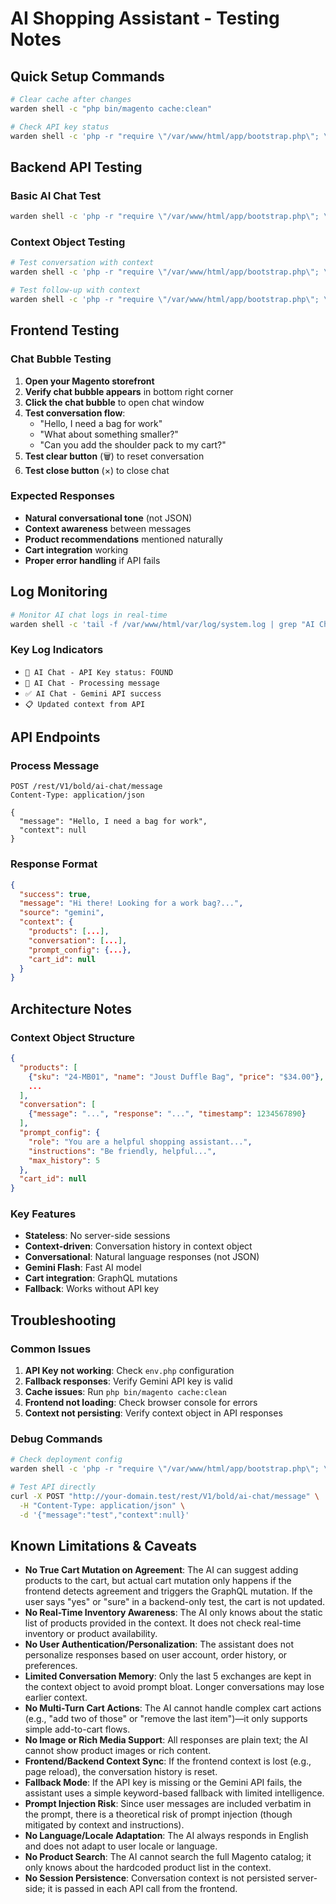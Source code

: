 # AI Shopping Assistant - Testing Notes

## Quick Setup Commands

```bash
# Clear cache after changes
warden shell -c "php bin/magento cache:clean"

# Check API key status
warden shell -c 'php -r "require \"/var/www/html/app/bootstrap.php\"; \$app = \Magento\Framework\App\Bootstrap::create(BP, \$_SERVER); \$om = \$app->getObjectManager(); \$deploymentConfig = \$om->get(\"Magento\Framework\App\DeploymentConfig\"); \$apiKey = \$deploymentConfig->get(\"bold_ai/gemini_api_key\"); echo \"API Key configured: \" . (\$apiKey ? \"YES (\" . strlen(\$apiKey) . \" chars)\" : \"NO\") . PHP_EOL;"'
```

## Backend API Testing

### Basic AI Chat Test
```bash
warden shell -c 'php -r "require \"/var/www/html/app/bootstrap.php\"; \$app = \Magento\Framework\App\Bootstrap::create(BP, \$_SERVER); \$om = \$app->getObjectManager(); \$ai = \$om->get(\"Bold\CheckoutPaymentBooster\Api\AiChatInterface\"); \$r1 = \$ai->processMessage(\"what products do you have?\"); echo \"Source: \" . \$r1->getSource() . \"\n\"; echo \"Response: \" . \$r1->getMessage() . \"\n\";"'
```

### Context Object Testing
```bash
# Test conversation with context
warden shell -c 'php -r "require \"/var/www/html/app/bootstrap.php\"; \$app = \Magento\Framework\App\Bootstrap::create(BP, \$_SERVER); \$om = \$app->getObjectManager(); \$ai = \$om->get(\"Bold\CheckoutPaymentBooster\Api\AiChatInterface\"); \$r1 = \$ai->processMessage(\"I need a bag for work\"); \$context = \$r1->getContext(); echo \"=== Message 1 ===\n\"; echo \"Source: \" . \$r1->getSource() . \"\n\"; echo \"Response: \" . substr(\$r1->getMessage(), 0, 100) . \"...\n\"; echo \"Context returned: \" . (is_array(\$context) ? \"YES\" : \"NO\") . \"\n\n\";"'

# Test follow-up with context
warden shell -c 'php -r "require \"/var/www/html/app/bootstrap.php\"; \$app = \Magento\Framework\App\Bootstrap::create(BP, \$_SERVER); \$om = \$app->getObjectManager(); \$ai = \$om->get(\"Bold\CheckoutPaymentBooster\Api\AiChatInterface\"); \$r1 = \$ai->processMessage(\"I need a bag for work\"); \$context = \$r1->getContext(); echo \"=== Follow-up with Context ===\n\"; \$r2 = \$ai->processMessage(\"What about something smaller?\", \$context); echo \"Source: \" . \$r2->getSource() . \"\n\"; echo \"Response: \" . substr(\$r2->getMessage(), 0, 150) . \"...\n\";"'
```

## Frontend Testing

### Chat Bubble Testing
1. **Open your Magento storefront**
2. **Verify chat bubble appears** in bottom right corner
3. **Click the chat bubble** to open chat window
4. **Test conversation flow**:
   - "Hello, I need a bag for work" 
   - "What about something smaller?"
   - "Can you add the shoulder pack to my cart?"
5. **Test clear button** (🗑️) to reset conversation
6. **Test close button** (×) to close chat

### Expected Responses
- **Natural conversational tone** (not JSON)
- **Context awareness** between messages
- **Product recommendations** mentioned naturally
- **Cart integration** working
- **Proper error handling** if API fails

## Log Monitoring

```bash
# Monitor AI chat logs in real-time
warden shell -c 'tail -f /var/www/html/var/log/system.log | grep "AI Chat"'
```

### Key Log Indicators
- `🔑 AI Chat - API Key status: FOUND`
- `🤖 AI Chat - Processing message`
- `✅ AI Chat - Gemini API success`
- `📋 Updated context from API`

## API Endpoints

### Process Message
```
POST /rest/V1/bold/ai-chat/message
Content-Type: application/json

{
  "message": "Hello, I need a bag for work",
  "context": null
}
```

### Response Format
```json
{
  "success": true,
  "message": "Hi there! Looking for a work bag?...",
  "source": "gemini",
  "context": {
    "products": [...],
    "conversation": [...],
    "prompt_config": {...},
    "cart_id": null
  }
}
```

## Architecture Notes

### Context Object Structure
```json
{
  "products": [
    {"sku": "24-MB01", "name": "Joust Duffle Bag", "price": "$34.00"},
    ...
  ],
  "conversation": [
    {"message": "...", "response": "...", "timestamp": 1234567890}
  ],
  "prompt_config": {
    "role": "You are a helpful shopping assistant...",
    "instructions": "Be friendly, helpful...",
    "max_history": 5
  },
  "cart_id": null
}
```

### Key Features
- **Stateless**: No server-side sessions
- **Context-driven**: Conversation history in context object
- **Conversational**: Natural language responses (not JSON)
- **Gemini Flash**: Fast AI model
- **Cart integration**: GraphQL mutations
- **Fallback**: Works without API key

## Troubleshooting

### Common Issues
1. **API Key not working**: Check `env.php` configuration
2. **Fallback responses**: Verify Gemini API key is valid
3. **Cache issues**: Run `php bin/magento cache:clean`
4. **Frontend not loading**: Check browser console for errors
5. **Context not persisting**: Verify context object in API responses

### Debug Commands
```bash
# Check deployment config
warden shell -c 'php -r "require \"/var/www/html/app/bootstrap.php\"; \$app = \Magento\Framework\App\Bootstrap::create(BP, \$_SERVER); \$om = \$app->getObjectManager(); \$config = \$om->get(\"Magento\Framework\App\DeploymentConfig\"); var_dump(\$config->get(\"bold_ai\"));"'

# Test API directly
curl -X POST "http://your-domain.test/rest/V1/bold/ai-chat/message" \
  -H "Content-Type: application/json" \
  -d '{"message":"test","context":null}'
```

## Known Limitations & Caveats

- **No True Cart Mutation on Agreement**: The AI can suggest adding products to the cart, but actual cart mutation only happens if the frontend detects agreement and triggers the GraphQL mutation. If the user says "yes" or "sure" in a backend-only test, the cart is not updated.
- **No Real-Time Inventory Awareness**: The AI only knows about the static list of products provided in the context. It does not check real-time inventory or product availability.
- **No User Authentication/Personalization**: The assistant does not personalize responses based on user account, order history, or preferences.
- **Limited Conversation Memory**: Only the last 5 exchanges are kept in the context object to avoid prompt bloat. Longer conversations may lose earlier context.
- **No Multi-Turn Cart Actions**: The AI cannot handle complex cart actions (e.g., "add two of those" or "remove the last item")—it only supports simple add-to-cart flows.
- **No Image or Rich Media Support**: All responses are plain text; the AI cannot show product images or rich content.
- **Frontend/Backend Context Sync**: If the frontend context is lost (e.g., page reload), the conversation history is reset.
- **Fallback Mode**: If the API key is missing or the Gemini API fails, the assistant uses a simple keyword-based fallback with limited intelligence.
- **Prompt Injection Risk**: Since user messages are included verbatim in the prompt, there is a theoretical risk of prompt injection (though mitigated by context and instructions).
- **No Language/Locale Adaptation**: The AI always responds in English and does not adapt to user locale or language.
- **No Product Search**: The AI cannot search the full Magento catalog; it only knows about the hardcoded product list in the context.
- **No Session Persistence**: Conversation context is not persisted server-side; it is passed in each API call from the frontend.